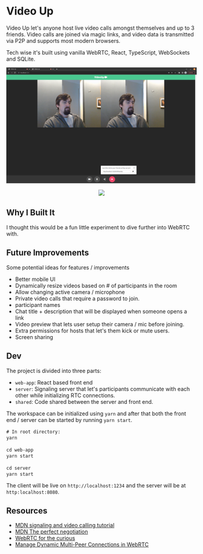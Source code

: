 # Video Up

Video Up let's anyone host live video calls amongst themselves and up to 3 friends. Video calls are joined via magic links, and video data is transmitted via P2P and supports most modern browsers.

Tech wise it's built using vanilla WebRTC, React, TypeScript, WebSockets and SQLite.

<p align="center">
<img src="https://raw.githubusercontent.com/EddieAbbondanzio/video-up/main/docs/demo.png">
</p>

<p align="center">
<img src="https://raw.githubusercontent.com/EddieAbbondanzio/video-up/main/docs/flow.gif">
</p>

## Why I Built It

I thought this would be a fun little experiment to dive further into WebRTC with.

## Future Improvements

Some potential ideas for features / improvements

- Better mobile UI
- Dynamically resize videos based on # of participants in the room
- Allow changing active camera / microphone
- Private video calls that require a password to join.
- participant names
- Chat title + description that will be displayed when someone opens a link
- Video preview that lets user setup their camera / mic before joining.
- Extra permissions for hosts that let's them kick or mute users.
- Screen sharing

## Dev

The project is divided into three parts:

- `web-app`: React based front end
- `server`: Signaling server that let's participants communicate with each other while initializing RTC connections.
- `shared`: Code shared between the server and front end.

The workspace can be initialized using `yarn` and after that both the front end / server can be started by running `yarn start`.

```
# In root directory:
yarn

cd web-app
yarn start

cd server
yarn start
```

The client will be live on `http://localhost:1234` and the server will be at `http:localhost:8080`.

## Resources

- [MDN signaling and video calling tutorial](https://developer.mozilla.org/en-US/docs/Web/API/WebRTC_API/Signaling_and_video_calling)
- [MDN The perfect negotiation](https://developer.mozilla.org/en-US/docs/Web/API/WebRTC_API/Perfect_negotiation)
- [WebRTC for the curious](https://webrtcforthecurious.com/)
- [Manage Dynamic Multi-Peer Connections in WebRTC](https://medium.com/swlh/manage-dynamic-multi-peer-connections-in-webrtc-3ff4e10f75b7)
